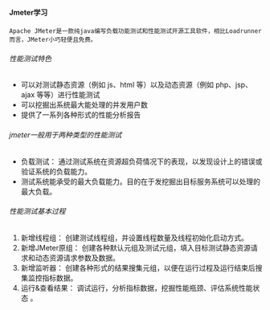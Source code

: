 #### Jmeter学习

 	Apache JMeter是一款纯java编写负载功能测试和性能测试开源工具软件，相比Loadrunner而言，JMeter小巧轻便且免费。

###### 性能测试特色

+  可以对测试静态资源（例如 js、html 等）以及动态资源（例如 php、jsp、ajax 等等）进行性能测试 
+  可以挖掘出系统最大能处理的并发用户数 
+  提供了一系列各种形式的性能分析报告 

###### jmeter一般用于两种类型的性能测试

+ 负载测试： 通过测试系统在资源超负荷情况下的表现，以发现设计上的错误或验证系统的负载能力。 
+  测试系统能承受的最大负载能力。目的在于发挖掘出目标服务系统可以处理的最大负载。 

###### 性能测试基本过程

1. 新增线程组： 创建测试线程组，并设置线程数量及线程初始化启动方式。 
2. 新增JMeter原组： 创建各种默认元组及测试元组，填入目标测试静态资源请求和动态资源请求参数及数据。 
3. 新增监听器： 创建各种形式的结果搜集元组，以便在运行过程及运行结束后搜集监控指标数据。 
4. 运行&查看结果： 调试运行，分析指标数据，挖掘性能瓶颈、评估系统性能状态 。

